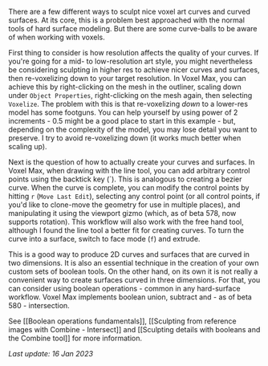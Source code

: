 There are a few different ways to sculpt nice voxel art curves and curved surfaces.  At its core, this is a problem best approached with the normal tools of hard surface modeling.  But there are some curve-balls to be aware of when working with voxels.

First thing to consider is how resolution affects the quality of your curves.  If you're going for a mid- to low-resolution art style, you might nevertheless be considering sculpting in higher res to achieve nicer curves and surfaces, then re-voxelizing down to your target resolution.  In Voxel Max, you can achieve this by right-clicking on the mesh in the outliner, scaling down under `Object Properties`, right-clicking on the mesh again, then selecting `Voxelize`.  The problem with this is that re-voxelizing _down_ to a lower-res model has some footguns.  You can help yourself by using power of 2 increments - 0.5 might be a good place to start in this example - but, depending on the complexity of the model, you may lose detail you want to preserve.  I try to avoid re-voxelizing down (it works much better when scaling up).

Next is the question of how to actually create your curves and surfaces.  In Voxel Max, when drawing with the line tool, you can add arbitrary control points using the backtick key (\`).  This is analogous to creating a bezier curve.  When the curve is complete, you can modify the control points by hitting `r` (`Move Last Edit`), selecting any control point (or all control points, if you'd like to clone-move the geometry for use in multiple places), and manipulating it using the viewport gizmo (which, as of beta 578, now supports rotation).  This workflow will also work with the free hand tool, although I found the line tool a better fit for creating curves.  To turn the curve into a surface, switch to face mode (`f`) and extrude.

This is a good way to produce 2D curves and surfaces that are curved in two dimensions.  It is also an essential technique in the creation of your own custom sets of boolean tools.  On the other hand, on its own it is not really a convenient way to create surfaces curved in three dimensions.  For that, you can consider using boolean operations - common in any hard-surface workflow.  Voxel Max implements boolean union, subtract and - as of beta 580 - intersection.  

See [[Boolean operations fundamentals]], [[Sculpting from reference images with Combine - Intersect]] and [[Sculpting details with booleans and the Combine tool]] for more information.

_Last update: 16 Jan 2023_